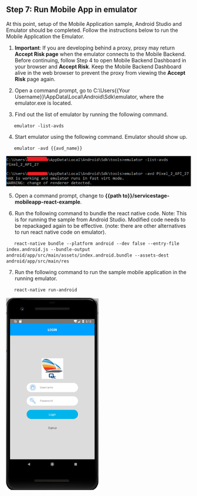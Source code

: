 ## Step 7:  Run Mobile App in emulator

At this point, setup of the Mobile Application sample, Android Studio and Emulator should be completed.  Follow the instructions below to run the Mobile Application the Emulator.  

1.	**Important**:  If you are developing behind a proxy, proxy may return **Accept Risk page** when the emulator connects to the Mobile Backend.  Before continuing, follow Step 4 to open Mobile Backend Dashboard in your browser and **Accept Risk**.  Keep the Mobile Backend Dashboard alive in the web browser to prevent the proxy from viewing the **Accept Risk** page again.

2. Open a command prompt, go to C:\Users\{{Your Username}}\AppData\Local\Android\Sdk\emulator, where the emulator.exe is located.  

3. Find out the list of emulator by running the following command.  

```
   emulator -list-avds  
```

4. Start emulator using the following command.  Emulator should show up.  

```
   emulator -avd {{avd_name}}
```
![s8e](./imgs/s8e.png) 

5.	Open a command prompt, change to **{{path to}}/servicestage-mobileapp-react-example**.  

6.	Run the following command to bundle the react native code.  Note:  This is for running the sample from Android Studio.  Modified code needs to be repackaged again to be effective.  (note: there are other alternatives to run react native code on emulator).  

```
   react-native bundle --platform android --dev false --entry-file index.android.js --bundle-output android/app/src/main/assets/index.android.bundle --assets-dest android/app/src/main/res
```

7.  Run the following command to run the sample mobile application in the running emulator.  

```
   react-native run-android
```
![s8d](./imgs/s8d.png) 
